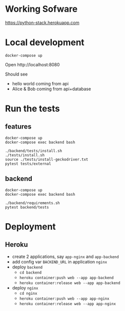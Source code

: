 # Working Sofware

https://python-stack.herokuapp.com

# Local development
```
docker-compose up
```

Open http://localhost:8080

Should see 
- hello world coming from api
- Alice & Bob coming from api+database

# Run the tests

## features
```
docker-compose up
docker-compose exec backend bash

./backend/tests/install.sh
./tests/install.sh
source ./tests/install-geckodriver.txt
pytest tests/external
```

## backend
```
docker-compose up
docker-compose exec backend bash

./backend/requirements.sh
pytest backend/tests
```

# Deployment

## Heroku

- create 2 applications, say `app-nginx` and ```app-backend```
- add config var `BACKEND_URL` in application `nginx`
- deploy `backend`
    - `cd backend`
    - `heroku container:push web --app app-backend`
    - `heroku container:release web --app app-backend`
- deploy `nginx`
    - `cd nginx`
    - `heroku container:push web --app app-nginx`
    - `heroku container:release web --app app-nginx`
